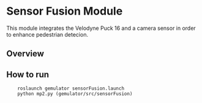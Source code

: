 # Sensor Fusion Module
This module integrates the Velodyne Puck 16 and a camera sensor in order to enhance pedestrian detecion.

## Overview


## How to run
```
    roslaunch gemulator sensorFusion.launch
    python mp2.py (gemulator/src/sensorFusion)
```
